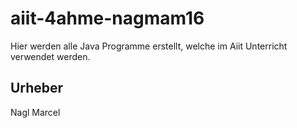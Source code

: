 # aiit-4ahme-nagmam16  

Hier werden alle Java Programme erstellt, welche im Aiit Unterricht verwendet werden.

## Urheber  

Nagl Marcel  
  
